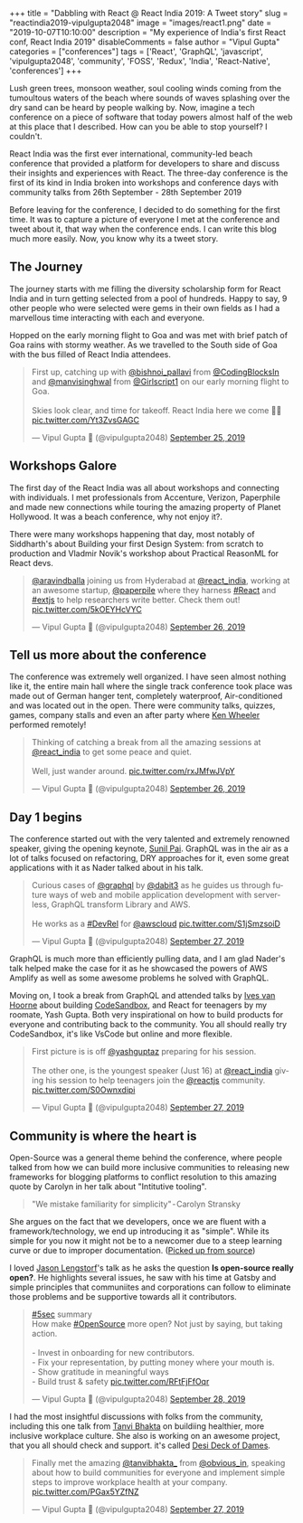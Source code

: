+++
title = "Dabbling with React @ React India 2019: A Tweet story"
slug = "reactindia2019-vipulgupta2048"
image = "images/react1.png"
date = "2019-10-07T10:10:00"
description = "My experience of India's first React conf, React India 2019"
disableComments = false
author = "Vipul Gupta"
categories = ["conferences"]
tags = ['React', 'GraphQL', 'javascript',  'vipulgupta2048', 'community', 'FOSS', 'Redux', 'India', 'React-Native', 'conferences']
+++

Lush green trees, monsoon weather, soul cooling winds coming from the tumoultous waters of the beach where sounds of waves splashing over the dry sand can be heard by people walking by. Now, imagine a tech conference on a piece of software that today powers almost half of the web at this place that I described. How can you be able to stop yourself? I couldn't.

React India was the first ever international, community-led beach conference that provided a platform for developers to share and discuss their insights and experiences with React. The three-day conference is the first of its kind in India broken into workshops and conference days with community talks from 26th September - 28th September 2019

Before leaving for the conference, I decided to do something for the first time. It was to capture a picture of everyone I met at the conference and tweet about it, that way when the conference ends. I can write this blog much more easily. Now, you know why its a tweet story. 

## The Journey 

The journey starts with me filling the diversity scholarship form for React India and in turn getting selected from a pool of hundreds. Happy to say, 9 other people who were selected were gems in their own fields as I had a marvellous time interacting with each and everyone.

Hopped on the early morning flight to Goa and was met with brief patch of Goa rains with stormy weather. As we travelled to the South side of Goa with the bus filled of React India attendees.

<blockquote class="twitter-tweet"><p lang="en" dir="ltr">First up, catching up with <a href="https://twitter.com/bishnoi_pallavi?ref_src=twsrc%5Etfw">@bishnoi_pallavi</a> from <a href="https://twitter.com/CodingBlocksIn?ref_src=twsrc%5Etfw">@CodingBlocksIn</a> and <a href="https://twitter.com/manvisinghwal?ref_src=twsrc%5Etfw">@manvisinghwal</a> from <a href="https://twitter.com/Girlscript1?ref_src=twsrc%5Etfw">@Girlscript1</a> on our early morning flight to Goa. <br><br>Skies look clear, and time for takeoff. React India here we come 🐣🚨 <a href="https://t.co/Yt3ZvsGAGC">pic.twitter.com/Yt3ZvsGAGC</a></p>&mdash; Vipul Gupta 🐣 (@vipulgupta2048) <a href="https://twitter.com/vipulgupta2048/status/1177007858958753793?ref_src=twsrc%5Etfw">September 25, 2019</a></blockquote> <script async src="https://platform.twitter.com/widgets.js" charset="utf-8"></script> 

## Workshops Galore

The first day of the React India was all about workshops and connecting with individuals. I met professionals from Accenture, Verizon, Paperphile and made new connections while touring the amazing property of Planet Hollywood. It was a beach conference, why not enjoy it?. 

There were many workshops happening that day, most notably of Siddharth's about Building your first Design System: from scratch to production and Vladmir Novik's workshop about Practical ReasonML for React devs.

<blockquote class="twitter-tweet" data-conversation="none" data-lang="en" data-dnt="true"><p lang="en" dir="ltr"><a href="https://twitter.com/aravindballa?ref_src=twsrc%5Etfw">@aravindballa</a> joining us from Hyderabad at <a href="https://twitter.com/react_india?ref_src=twsrc%5Etfw">@react_india</a>, working at an awesome startup, <a href="https://twitter.com/paperpile?ref_src=twsrc%5Etfw">@paperpile</a> where they harness <a href="https://twitter.com/hashtag/React?src=hash&amp;ref_src=twsrc%5Etfw">#React</a> and <a href="https://twitter.com/hashtag/extjs?src=hash&amp;ref_src=twsrc%5Etfw">#extjs</a> to help researchers write better. Check them out! <a href="https://t.co/5kOEYHcVYC">pic.twitter.com/5kOEYHcVYC</a></p>&mdash; Vipul Gupta 🐣 (@vipulgupta2048) <a href="https://twitter.com/vipulgupta2048/status/1177098931433459713?ref_src=twsrc%5Etfw">September 26, 2019</a></blockquote> <script async src="https://platform.twitter.com/widgets.js" charset="utf-8"></script>

## Tell us more about the conference

The conference was extremely well organized. I have seen almost nothing like it, the entire main hall where the single track conference took place was made out of German hanger tent, completely waterproof, Air-conditioned and was located out in the open. There were community talks, quizzes, games, company stalls and even an after party where [Ken Wheeler](https://twitter.com/ken_wheeler) performed remotely! 

<blockquote class="twitter-tweet"><p lang="en" dir="ltr">Thinking of catching a break from all the amazing sessions at <a href="https://twitter.com/react_india?ref_src=twsrc%5Etfw">@react_india</a> to get some peace and quiet. <br><br>Well, just wander around. <a href="https://t.co/rxJMfwJVpY">pic.twitter.com/rxJMfwJVpY</a></p>&mdash; Vipul Gupta 🐣 (@vipulgupta2048) <a href="https://twitter.com/vipulgupta2048/status/1177120244940165120?ref_src=twsrc%5Etfw">September 26, 2019</a></blockquote> <script async src="https://platform.twitter.com/widgets.js" charset="utf-8"></script>

## Day 1 begins

The conference started out with the very talented and extremely renowned speaker, giving the opening keynote, [Sunil Pai](https://twitter.com/threepointone). GraphQL was in the air as a lot of talks focused on refactoring, DRY approaches for it, even some great applications with it as Nader talked about in his talk. 

<blockquote class="twitter-tweet" data-conversation="none" data-dnt="true"><p lang="en" dir="ltr">Curious cases of <a href="https://twitter.com/GraphQL?ref_src=twsrc%5Etfw">@graphql</a> by <a href="https://twitter.com/dabit3?ref_src=twsrc%5Etfw">@dabit3</a> as he guides us through future ways of web and mobile application development with serverless, GraphQL transform Library and AWS. <br><br>He works as a <a href="https://twitter.com/hashtag/DevRel?src=hash&amp;ref_src=twsrc%5Etfw">#DevRel</a> for <a href="https://twitter.com/awscloud?ref_src=twsrc%5Etfw">@awscloud</a> <a href="https://t.co/S1jSmzsoiD">pic.twitter.com/S1jSmzsoiD</a></p>&mdash; Vipul Gupta 🐣 (@vipulgupta2048) <a href="https://twitter.com/vipulgupta2048/status/1177453791840354304?ref_src=twsrc%5Etfw">September 27, 2019</a></blockquote> <script async src="https://platform.twitter.com/widgets.js" charset="utf-8"></script>

GraphQL is much more than efficiently pulling data, and I am glad Nader's talk helped make the case for it as he showcased the powers of AWS Amplify as well as some awesome problems he solved with GraphQL. 

Moving on, I took a break from GraphQL and attended talks by [Ives van Hoorne]() about building [CodeSandbox](https://codesandbox.io
), and React for teenagers by my roomate, Yash Gupta. Both very inspirational on how to build products for everyone and contributing back to the community. You all should really try CodeSandbox, it's like VsCode but online and more flexible. 

<blockquote class="twitter-tweet" data-conversation="none" data-dnt="true"><p lang="en" dir="ltr">First picture is is off <a href="https://twitter.com/yashguptaz?ref_src=twsrc%5Etfw">@yashguptaz</a> preparing for his session.<br><br>The other one, is the youngest speaker (Just 16) at <a href="https://twitter.com/react_india?ref_src=twsrc%5Etfw">@react_india</a> giving his session to help teenagers join the <a href="https://twitter.com/reactjs?ref_src=twsrc%5Etfw">@reactjs</a> community. <a href="https://t.co/S0Ownxdipi">pic.twitter.com/S0Ownxdipi</a></p>&mdash; Vipul Gupta 🐣 (@vipulgupta2048) <a href="https://twitter.com/vipulgupta2048/status/1177521013799579648?ref_src=twsrc%5Etfw">September 27, 2019</a></blockquote> <script async src="https://platform.twitter.com/widgets.js" charset="utf-8"></script>

## Community is where the heart is

Open-Source was a general theme behind the conference, where people talked from how we can build more inclusive communities to releasing new frameworks for blogging platforms to conflict resolution to this amazing quote by Carolyn in her talk about "Intitutive tooling". 

> "We mistake familiarity for simplicity" - Carolyn Stransky

She argues on the fact that we developers, once we are fluent with a framework/technology, we end up introducing it as "simple". While its simple for you now it might not be to a newcomer due to a steep learning curve or due to improper documentation. ([Picked up from source](https://dev.to/kay_2695px/react-india-2019-1goa))

I loved [Jason Lengstorf](https://twitter.com/jlengstorf)'s talk as he asks the question **Is open-source really open?**. He highlights several issues, he saw with his time at Gatsby and simple principles that communiites and corporations can follow to eliminate those problems and be supportive towards all it contributors. 

<blockquote class="twitter-tweet"><p lang="en" dir="ltr"><a href="https://twitter.com/hashtag/5sec?src=hash&amp;ref_src=twsrc%5Etfw">#5sec</a> summary<br>How make <a href="https://twitter.com/hashtag/OpenSource?src=hash&amp;ref_src=twsrc%5Etfw">#OpenSource</a> more open? Not just by saying, but taking action.<br><br>- Invest in onboarding for new contributors.<br>- Fix your representation, by putting money where your mouth is.<br>- Show gratitude in meaningful ways<br>- Build trust &amp; safety <a href="https://t.co/RFtFjFfOqr">pic.twitter.com/RFtFjFfOqr</a></p>&mdash; Vipul Gupta 🐣 (@vipulgupta2048) <a href="https://twitter.com/vipulgupta2048/status/1177812220186521600?ref_src=twsrc%5Etfw">September 28, 2019</a></blockquote> <script async src="https://platform.twitter.com/widgets.js" charset="utf-8"></script>

I had the most insightful discussions with folks from the community, including this one talk from [Tanvi Bhakta](https://twitter.com/tanvibhakta_) on buildiing healthier, more inclusive workplace culture. She also is working on an awesome project, that you all should check and support. it's called [Desi Deck of Dames](https://desideckofdames.com/). 

<blockquote class="twitter-tweet" data-conversation="none" data-dnt="true"><p lang="en" dir="ltr">Finally met the amazing <a href="https://twitter.com/tanvibhakta_?ref_src=twsrc%5Etfw">@tanvibhakta_</a> from <a href="https://twitter.com/obvious_in?ref_src=twsrc%5Etfw">@obvious_in</a>, speaking about how to build communities for everyone and implement simple steps to improve workplace health at your company. <a href="https://t.co/PGax5YZfNZ">pic.twitter.com/PGax5YZfNZ</a></p>&mdash; Vipul Gupta 🐣 (@vipulgupta2048) <a href="https://twitter.com/vipulgupta2048/status/1177494903758049280?ref_src=twsrc%5Etfw">September 27, 2019</a></blockquote> <script async src="https://platform.twitter.com/widgets.js" charset="utf-8"></script>





